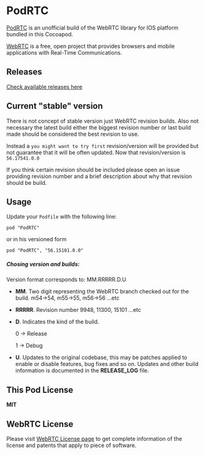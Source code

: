 # PodRTC

[PodRTC](http://https://cocoapods.org/pods/PodRTC) is an unofficial build of the WebRTC library for IOS platform bundled in this Cocoapod.<br>

[WebRTC](http://webrtc.org) is a free, open project that provides browsers and mobile applications with
Real-Time Communications.

## Releases

[Check available releases here](https://github.com/zevarito/PodRTC/releases)

## Current "stable" version

There is not concept of stable version just WebRTC revision builds. Also not necessary the latest
build either the biggest revision number or last build made should be considered the best revision
to use.

Instead a `you might want to try first` revision/version will be provided but not guarantee that
it will be often updated. Now that revision/version is `56.17541.0.0`

If you think certain revision should be included please open an issue providing revision number
and a brief description about why that revision should be build.

## Usage

Update your `Podfile` with the following line:

`pod "PodRTC"`

or in his versioned form

`pod "PodRTC", "56.15101.0.0"`

##### Chosing version and builds:

Version format corresponds to: MM.RRRRR.D.U

* **MM**.
  Two digit representing the WebRTC branch checked out for the build.
  m54->54, m55->55, m56->56 ...etc

* **RRRRR**.
  Revision number 9948, 11300, 15101 ...etc

* **D**.
  Indicates the kind of the build.

  0 -> Release

  1 -> Debug

* **U**.
  Updates to the original codebase, this may be patches applied to enable
  or disable features, bug fixes and so on. Updates and other build information
  is documented in the **RELEASE_LOG** file.

## This Pod License

**MIT**

## WebRTC License

Please visit [WebRTC License page](https://webrtc.org/license/) to get complete information of the license and patents that apply to piece of software.

